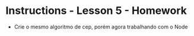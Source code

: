 # Instructions - Lesson 5 - Homework

- Crie o mesmo algoritmo de cep, porém agora trabalhando com o Node